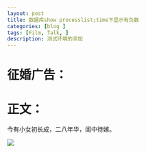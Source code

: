 ```yaml
---
layout: post
title: 数据库show processlist;time下显示有负数
categories: [blog ]
tags: [Film, Talk, ]
description: 测试环境的添加
---	   
```


# 征婚广告：



# 正文：

今有小女初长成，二八年华，闺中待嫁。


![](https://wx2.sinaimg.cn/mw690/005Dnba3ly1fzhru3tb1dj30c30ka0tl.jpg)




